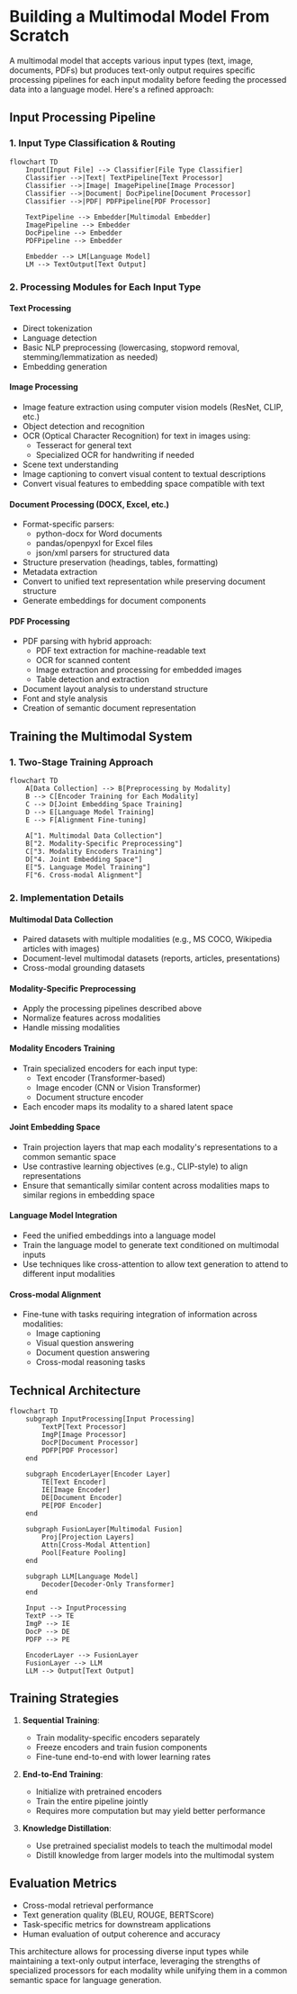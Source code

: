 # Building a Multimodal Model From Scratch

A multimodal model that accepts various input types (text, image, documents, PDFs) but produces text-only output requires specific processing pipelines for each input modality before feeding the processed data into a language model. Here's a refined approach:

## Input Processing Pipeline

### 1. Input Type Classification & Routing
```mermaid
flowchart TD
    Input[Input File] --> Classifier[File Type Classifier]
    Classifier -->|Text| TextPipeline[Text Processor]
    Classifier -->|Image| ImagePipeline[Image Processor]
    Classifier -->|Document| DocPipeline[Document Processor]
    Classifier -->|PDF| PDFPipeline[PDF Processor]
    
    TextPipeline --> Embedder[Multimodal Embedder]
    ImagePipeline --> Embedder
    DocPipeline --> Embedder
    PDFPipeline --> Embedder
    
    Embedder --> LM[Language Model]
    LM --> TextOutput[Text Output]
```

### 2. Processing Modules for Each Input Type

#### Text Processing
- Direct tokenization
- Language detection
- Basic NLP preprocessing (lowercasing, stopword removal, stemming/lemmatization as needed)
- Embedding generation

#### Image Processing
- Image feature extraction using computer vision models (ResNet, CLIP, etc.)
- Object detection and recognition
- OCR (Optical Character Recognition) for text in images using:
  * Tesseract for general text
  * Specialized OCR for handwriting if needed
- Scene text understanding
- Image captioning to convert visual content to textual descriptions
- Convert visual features to embedding space compatible with text

#### Document Processing (DOCX, Excel, etc.)
- Format-specific parsers:
  * python-docx for Word documents
  * pandas/openpyxl for Excel files
  * json/xml parsers for structured data
- Structure preservation (headings, tables, formatting)
- Metadata extraction
- Convert to unified text representation while preserving document structure
- Generate embeddings for document components

#### PDF Processing
- PDF parsing with hybrid approach:
  * PDF text extraction for machine-readable text
  * OCR for scanned content
  * Image extraction and processing for embedded images
  * Table detection and extraction
- Document layout analysis to understand structure
- Font and style analysis
- Creation of semantic document representation

## Training the Multimodal System

### 1. Two-Stage Training Approach

```mermaid
flowchart TD
    A[Data Collection] --> B[Preprocessing by Modality]
    B --> C[Encoder Training for Each Modality]
    C --> D[Joint Embedding Space Training]
    D --> E[Language Model Training]
    E --> F[Alignment Fine-tuning]
    
    A["1. Multimodal Data Collection"]
    B["2. Modality-Specific Preprocessing"]
    C["3. Modality Encoders Training"]
    D["4. Joint Embedding Space"]
    E["5. Language Model Training"]
    F["6. Cross-modal Alignment"]
```

### 2. Implementation Details

#### Multimodal Data Collection
- Paired datasets with multiple modalities (e.g., MS COCO, Wikipedia articles with images)
- Document-level multimodal datasets (reports, articles, presentations)
- Cross-modal grounding datasets

#### Modality-Specific Preprocessing
- Apply the processing pipelines described above
- Normalize features across modalities
- Handle missing modalities

#### Modality Encoders Training
- Train specialized encoders for each input type:
  * Text encoder (Transformer-based)
  * Image encoder (CNN or Vision Transformer)
  * Document structure encoder
- Each encoder maps its modality to a shared latent space

#### Joint Embedding Space
- Train projection layers that map each modality's representations to a common semantic space
- Use contrastive learning objectives (e.g., CLIP-style) to align representations
- Ensure that semantically similar content across modalities maps to similar regions in embedding space

#### Language Model Integration
- Feed the unified embeddings into a language model
- Train the language model to generate text conditioned on multimodal inputs
- Use techniques like cross-attention to allow text generation to attend to different input modalities

#### Cross-modal Alignment
- Fine-tune with tasks requiring integration of information across modalities:
  * Image captioning
  * Visual question answering
  * Document question answering
  * Cross-modal reasoning tasks

## Technical Architecture

```mermaid
flowchart TD
    subgraph InputProcessing[Input Processing]
        TextP[Text Processor]
        ImgP[Image Processor]
        DocP[Document Processor]
        PDFP[PDF Processor]
    end
    
    subgraph EncoderLayer[Encoder Layer]
        TE[Text Encoder]
        IE[Image Encoder]
        DE[Document Encoder]
        PE[PDF Encoder]
    end
    
    subgraph FusionLayer[Multimodal Fusion]
        Proj[Projection Layers]
        Attn[Cross-Modal Attention]
        Pool[Feature Pooling]
    end
    
    subgraph LLM[Language Model]
        Decoder[Decoder-Only Transformer]
    end
    
    Input --> InputProcessing
    TextP --> TE
    ImgP --> IE
    DocP --> DE
    PDFP --> PE
    
    EncoderLayer --> FusionLayer
    FusionLayer --> LLM
    LLM --> Output[Text Output]
```

## Training Strategies

1. **Sequential Training**:
   - Train modality-specific encoders separately
   - Freeze encoders and train fusion components
   - Fine-tune end-to-end with lower learning rates

2. **End-to-End Training**:
   - Initialize with pretrained encoders
   - Train the entire pipeline jointly
   - Requires more computation but may yield better performance

3. **Knowledge Distillation**:
   - Use pretrained specialist models to teach the multimodal model
   - Distill knowledge from larger models into the multimodal system

## Evaluation Metrics

- Cross-modal retrieval performance
- Text generation quality (BLEU, ROUGE, BERTScore)
- Task-specific metrics for downstream applications
- Human evaluation of output coherence and accuracy

This architecture allows for processing diverse input types while maintaining a text-only output interface, leveraging the strengths of specialized processors for each modality while unifying them in a common semantic space for language generation.

